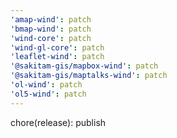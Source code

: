 ```yaml
---
'amap-wind': patch
'bmap-wind': patch
'wind-core': patch
'wind-gl-core': patch
'leaflet-wind': patch
'@sakitam-gis/mapbox-wind': patch
'@sakitam-gis/maptalks-wind': patch
'ol-wind': patch
'ol5-wind': patch
---
```


chore(release): publish
